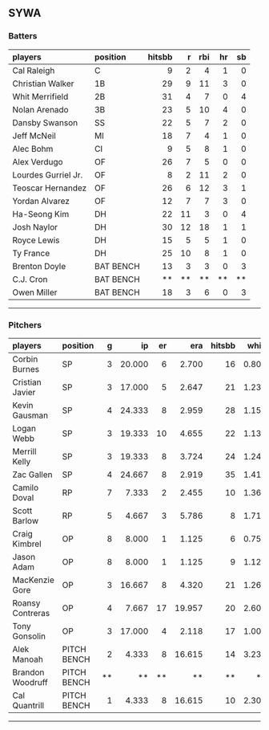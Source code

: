 ## SYWA

### Batters

 
|players             |position  | hitsbb|  r| rbi| hr| sb| 
|:-------------------|:---------|------:|--:|---:|--:|--:| 
|Cal Raleigh         |C         |      9|  2|   4|  1|  0| 
|Christian Walker    |1B        |     29|  9|  11|  3|  0| 
|Whit Merrifield     |2B        |     31|  4|   7|  0|  4| 
|Nolan Arenado       |3B        |     23|  5|  10|  4|  0| 
|Dansby Swanson      |SS        |     22|  5|   7|  2|  0| 
|Jeff McNeil         |MI        |     18|  7|   4|  1|  0| 
|Alec Bohm           |CI        |      9|  5|   8|  1|  0| 
|Alex Verdugo        |OF        |     26|  7|   5|  0|  0| 
|Lourdes Gurriel Jr. |OF        |      8|  2|  11|  2|  0| 
|Teoscar Hernandez   |OF        |     26|  6|  12|  3|  1| 
|Yordan Alvarez      |OF        |     12|  7|   7|  3|  0| 
|Ha-Seong Kim        |DH        |     22| 11|   3|  0|  4| 
|Josh Naylor         |DH        |     30| 12|  18|  1|  1| 
|Royce Lewis         |DH        |     15|  5|   5|  1|  0| 
|Ty France           |DH        |     25| 10|   8|  1|  0| 
|Brenton Doyle       |BAT BENCH |     13|  3|   3|  0|  3| 
|C.J. Cron           |BAT BENCH |     **| **|  **| **| **| 
|Owen Miller         |BAT BENCH |     18|  3|   6|  0|  3| 


* * *

### Pitchers

 
|players          |position    |  g|     ip| er|    era| hitsbb|  whip| so|  w| sv| 
|:----------------|:-----------|--:|------:|--:|------:|------:|-----:|--:|--:|--:| 
|Corbin Burnes    |SP          |  3| 20.000|  6|  2.700|     16| 0.800| 24|  1|  0| 
|Cristian Javier  |SP          |  3| 17.000|  5|  2.647|     21| 1.235|  9|  1|  0| 
|Kevin Gausman    |SP          |  4| 24.333|  8|  2.959|     28| 1.151| 32|  3|  0| 
|Logan Webb       |SP          |  3| 19.333| 10|  4.655|     22| 1.138| 15|  1|  0| 
|Merrill Kelly    |SP          |  3| 19.333|  8|  3.724|     24| 1.241| 20|  2|  0| 
|Zac Gallen       |SP          |  4| 24.667|  8|  2.919|     35| 1.419| 25|  2|  0| 
|Camilo Doval     |RP          |  7|  7.333|  2|  2.455|     10| 1.364|  9|  0|  4| 
|Scott Barlow     |RP          |  5|  4.667|  3|  5.786|      8| 1.714|  7|  0|  1| 
|Craig Kimbrel    |OP          |  8|  8.000|  1|  1.125|      6| 0.750| 12|  2|  3| 
|Jason Adam       |OP          |  8|  8.000|  1|  1.125|      9| 1.125| 10|  1|  4| 
|MacKenzie Gore   |OP          |  3| 16.667|  8|  4.320|     21| 1.260| 13|  0|  0| 
|Roansy Contreras |OP          |  4|  7.667| 17| 19.957|     20| 2.609|  9|  0|  0| 
|Tony Gonsolin    |OP          |  3| 17.000|  4|  2.118|     17| 1.000| 13|  2|  0| 
|Alek Manoah      |PITCH BENCH |  2|  4.333|  8| 16.615|     14| 3.231|  2|  0|  0| 
|Brandon Woodruff |PITCH BENCH | **|     **| **|     **|     **|    **| **| **| **| 
|Cal Quantrill    |PITCH BENCH |  1|  4.333|  8| 16.615|     10| 2.308|  3|  0|  0| 


* * *


